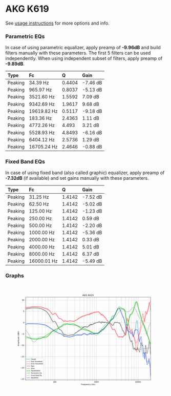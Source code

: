 # AKG K619
See [usage instructions](https://github.com/jaakkopasanen/AutoEq#usage) for more options and info.

### Parametric EQs
In case of using parametric equalizer, apply preamp of **-9.96dB** and build filters manually
with these parameters. The first 5 filters can be used independently.
When using independent subset of filters, apply preamp of **-9.89dB**.

| Type    | Fc          |      Q | Gain     |
|:--------|:------------|:-------|:---------|
| Peaking | 34.39 Hz    | 0.4404 | -7.46 dB |
| Peaking | 965.97 Hz   | 0.8037 | -5.13 dB |
| Peaking | 3521.60 Hz  | 1.5592 | 7.09 dB  |
| Peaking | 9342.69 Hz  | 1.9617 | 9.68 dB  |
| Peaking | 19619.82 Hz | 0.5117 | -9.18 dB |
| Peaking | 183.36 Hz   | 2.4363 | 1.11 dB  |
| Peaking | 4772.26 Hz  | 4.493  | 3.21 dB  |
| Peaking | 5528.93 Hz  | 4.8493 | -6.16 dB |
| Peaking | 6404.12 Hz  | 2.5736 | 1.29 dB  |
| Peaking | 16705.24 Hz | 2.4646 | -0.88 dB |

### Fixed Band EQs
In case of using fixed band (also called graphic) equalizer, apply preamp of **-7.32dB**
(if available) and set gains manually with these parameters.

| Type    | Fc          |      Q | Gain     |
|:--------|:------------|:-------|:---------|
| Peaking | 31.25 Hz    | 1.4142 | -7.52 dB |
| Peaking | 62.50 Hz    | 1.4142 | -5.02 dB |
| Peaking | 125.00 Hz   | 1.4142 | -1.23 dB |
| Peaking | 250.00 Hz   | 1.4142 | 0.59 dB  |
| Peaking | 500.00 Hz   | 1.4142 | -2.20 dB |
| Peaking | 1000.00 Hz  | 1.4142 | -5.36 dB |
| Peaking | 2000.00 Hz  | 1.4142 | 0.33 dB  |
| Peaking | 4000.00 Hz  | 1.4142 | 5.01 dB  |
| Peaking | 8000.00 Hz  | 1.4142 | 6.37 dB  |
| Peaking | 16000.01 Hz | 1.4142 | -5.49 dB |

### Graphs
![](./AKG%20K619.png)